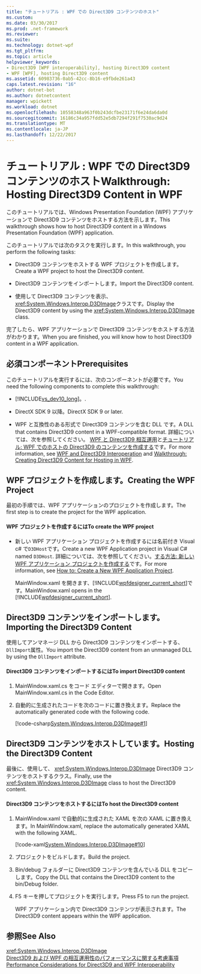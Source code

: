 ```yaml
---
title: "チュートリアル : WPF での Direct3D9 コンテンツのホスト"
ms.custom: 
ms.date: 03/30/2017
ms.prod: .net-framework
ms.reviewer: 
ms.suite: 
ms.technology: dotnet-wpf
ms.tgt_pltfrm: 
ms.topic: article
helpviewer_keywords:
- Direct3D9 [WPF interoperability], hosting Direct3D9 content
- WPF [WPF], hosting Direct3D9 content
ms.assetid: 60983736-0ab5-42cc-8b16-e9fbde261a43
caps.latest.revision: "16"
author: dotnet-bot
ms.author: dotnetcontent
manager: wpickett
ms.workload: dotnet
ms.openlocfilehash: 10558348a963f0b243dcfbe23171f6e24da6da0d
ms.sourcegitcommit: 16186c34a957fdd52e5db7294f291f7530ac9d24
ms.translationtype: MT
ms.contentlocale: ja-JP
ms.lasthandoff: 12/22/2017
---
```

# <a name="walkthrough-hosting-direct3d9-content-in-wpf"></a><span data-ttu-id="7b1c6-102">チュートリアル : WPF での Direct3D9 コンテンツのホスト</span><span class="sxs-lookup"><span data-stu-id="7b1c6-102">Walkthrough: Hosting Direct3D9 Content in WPF</span></span>
<span data-ttu-id="7b1c6-103">このチュートリアルでは、Windows Presentation Foundation (WPF) アプリケーションで Direct3D9 コンテンツをホストする方法を示します。</span><span class="sxs-lookup"><span data-stu-id="7b1c6-103">This walkthrough shows how to host Direct3D9 content in a Windows Presentation Foundation (WPF) application.</span></span>  
  
 <span data-ttu-id="7b1c6-104">このチュートリアルでは次のタスクを実行します。</span><span class="sxs-lookup"><span data-stu-id="7b1c6-104">In this walkthrough, you perform the following tasks:</span></span>  
  
-   <span data-ttu-id="7b1c6-105">Direct3D9 コンテンツをホストする WPF プロジェクトを作成します。</span><span class="sxs-lookup"><span data-stu-id="7b1c6-105">Create a WPF project to host the Direct3D9 content.</span></span>  
  
-   <span data-ttu-id="7b1c6-106">Direct3D9 コンテンツをインポートします。</span><span class="sxs-lookup"><span data-stu-id="7b1c6-106">Import the Direct3D9 content.</span></span>  
  
-   <span data-ttu-id="7b1c6-107">使用して Direct3D9 コンテンツを表示、<xref:System.Windows.Interop.D3DImage>クラスです。</span><span class="sxs-lookup"><span data-stu-id="7b1c6-107">Display the Direct3D9 content by using the <xref:System.Windows.Interop.D3DImage> class.</span></span>  
  
 <span data-ttu-id="7b1c6-108">完了したら、WPF アプリケーションで Direct3D9 コンテンツをホストする方法がわかります。</span><span class="sxs-lookup"><span data-stu-id="7b1c6-108">When you are finished, you will know how to host Direct3D9 content in a WPF application.</span></span>  
  
## <a name="prerequisites"></a><span data-ttu-id="7b1c6-109">必須コンポーネント</span><span class="sxs-lookup"><span data-stu-id="7b1c6-109">Prerequisites</span></span>  
 <span data-ttu-id="7b1c6-110">このチュートリアルを実行するには、次のコンポーネントが必要です。</span><span class="sxs-lookup"><span data-stu-id="7b1c6-110">You need the following components to complete this walkthrough:</span></span>  
  
-   [!INCLUDE[vs_dev10_long](../../../../includes/vs-dev10-long-md.md)]<span data-ttu-id="7b1c6-111">。</span><span class="sxs-lookup"><span data-stu-id="7b1c6-111">.</span></span>  
  
-   <span data-ttu-id="7b1c6-112">DirectX SDK 9 以降。</span><span class="sxs-lookup"><span data-stu-id="7b1c6-112">DirectX SDK 9 or later.</span></span>  
  
-   <span data-ttu-id="7b1c6-113">WPF と互換性のある形式で Direct3D9 コンテンツを含む DLL です。</span><span class="sxs-lookup"><span data-stu-id="7b1c6-113">A DLL that contains Direct3D9 content in a WPF-compatible format.</span></span> <span data-ttu-id="7b1c6-114">詳細については、次を参照してください。 [WPF と Direct3D9 相互運用](../../../../docs/framework/wpf/advanced/wpf-and-direct3d9-interoperation.md)と[チュートリアル: WPF でのホストの Direct3D9 のコンテンツを作成する](../../../../docs/framework/wpf/advanced/walkthrough-creating-direct3d9-content-for-hosting-in-wpf.md)です。</span><span class="sxs-lookup"><span data-stu-id="7b1c6-114">For more information, see [WPF and Direct3D9 Interoperation](../../../../docs/framework/wpf/advanced/wpf-and-direct3d9-interoperation.md) and [Walkthrough: Creating Direct3D9 Content for Hosting in WPF](../../../../docs/framework/wpf/advanced/walkthrough-creating-direct3d9-content-for-hosting-in-wpf.md).</span></span>  
  
## <a name="creating-the-wpf-project"></a><span data-ttu-id="7b1c6-115">WPF プロジェクトを作成します。</span><span class="sxs-lookup"><span data-stu-id="7b1c6-115">Creating the WPF Project</span></span>  
 <span data-ttu-id="7b1c6-116">最初の手順では、WPF アプリケーションのプロジェクトを作成します。</span><span class="sxs-lookup"><span data-stu-id="7b1c6-116">The first step is to create the project for the WPF application.</span></span>  
  
#### <a name="to-create-the-wpf-project"></a><span data-ttu-id="7b1c6-117">WPF プロジェクトを作成するには</span><span class="sxs-lookup"><span data-stu-id="7b1c6-117">To create the WPF project</span></span>  
  
-   <span data-ttu-id="7b1c6-118">新しい WPF アプリケーション プロジェクトを作成するには名前付き Visual c# で`D3DHost`です。</span><span class="sxs-lookup"><span data-stu-id="7b1c6-118">Create a new WPF Application project in Visual C# named `D3DHost`.</span></span> <span data-ttu-id="7b1c6-119">詳細については、次を参照してください。[する方法: 新しい WPF アプリケーション プロジェクトを作成する](http://msdn.microsoft.com/en-us/1f6aea7a-33e1-4d3f-8555-1daa42e95d82)です。</span><span class="sxs-lookup"><span data-stu-id="7b1c6-119">For more information, see [How to: Create a New WPF Application Project](http://msdn.microsoft.com/en-us/1f6aea7a-33e1-4d3f-8555-1daa42e95d82).</span></span>  
  
     <span data-ttu-id="7b1c6-120">MainWindow.xaml を開きます、[!INCLUDE[wpfdesigner_current_short](../../../../includes/wpfdesigner-current-short-md.md)]です。</span><span class="sxs-lookup"><span data-stu-id="7b1c6-120">MainWindow.xaml opens in the [!INCLUDE[wpfdesigner_current_short](../../../../includes/wpfdesigner-current-short-md.md)].</span></span>  
  
## <a name="importing-the-direct3d9-content"></a><span data-ttu-id="7b1c6-121">Direct3D9 コンテンツをインポートします。</span><span class="sxs-lookup"><span data-stu-id="7b1c6-121">Importing the Direct3D9 Content</span></span>  
 <span data-ttu-id="7b1c6-122">使用してアンマネージ DLL から Direct3D9 コンテンツをインポートする、`DllImport`属性。</span><span class="sxs-lookup"><span data-stu-id="7b1c6-122">You import the Direct3D9 content from an unmanaged DLL by using the `DllImport` attribute.</span></span>  
  
#### <a name="to-import-direct3d9-content"></a><span data-ttu-id="7b1c6-123">Direct3D9 コンテンツをインポートするには</span><span class="sxs-lookup"><span data-stu-id="7b1c6-123">To import Direct3D9 content</span></span>  
  
1.  <span data-ttu-id="7b1c6-124">MainWindow.xaml.cs をコード エディターで開きます。</span><span class="sxs-lookup"><span data-stu-id="7b1c6-124">Open MainWindow.xaml.cs in the Code Editor.</span></span>  
  
2.  <span data-ttu-id="7b1c6-125">自動的に生成されたコードを次のコードに置き換えます。</span><span class="sxs-lookup"><span data-stu-id="7b1c6-125">Replace the automatically generated code with the following code.</span></span>  
  
     [!code-csharp[System.Windows.Interop.D3DImage#1](../../../../samples/snippets/csharp/VS_Snippets_Wpf/System.Windows.Interop.D3DImage/CS/window1.xaml.cs#1)]  
  
## <a name="hosting-the-direct3d9-content"></a><span data-ttu-id="7b1c6-126">Direct3D9 コンテンツをホストしています。</span><span class="sxs-lookup"><span data-stu-id="7b1c6-126">Hosting the Direct3D9 Content</span></span>  
 <span data-ttu-id="7b1c6-127">最後に、使用して、 <xref:System.Windows.Interop.D3DImage> Direct3D9 コンテンツをホストするクラス。</span><span class="sxs-lookup"><span data-stu-id="7b1c6-127">Finally, use the <xref:System.Windows.Interop.D3DImage> class to host the Direct3D9 content.</span></span>  
  
#### <a name="to-host-the-direct3d9-content"></a><span data-ttu-id="7b1c6-128">Direct3D9 コンテンツをホストするには</span><span class="sxs-lookup"><span data-stu-id="7b1c6-128">To host the Direct3D9 content</span></span>  
  
1.  <span data-ttu-id="7b1c6-129">MainWindow.xaml で自動的に生成された XAML を次の XAML に置き換えます。</span><span class="sxs-lookup"><span data-stu-id="7b1c6-129">In MainWindow.xaml, replace the automatically generated XAML with the following XAML.</span></span>  
  
     [!code-xaml[System.Windows.Interop.D3DImage#10](../../../../samples/snippets/csharp/VS_Snippets_Wpf/System.Windows.Interop.D3DImage/CS/window1.xaml#10)]  
  
2.  <span data-ttu-id="7b1c6-130">プロジェクトをビルドします。</span><span class="sxs-lookup"><span data-stu-id="7b1c6-130">Build the project.</span></span>  
  
3.  <span data-ttu-id="7b1c6-131">Bin/debug フォルダーに Direct3D9 コンテンツを含んでいる DLL をコピーします。</span><span class="sxs-lookup"><span data-stu-id="7b1c6-131">Copy the DLL that contains the Direct3D9 content to the bin/Debug folder.</span></span>  
  
4.  <span data-ttu-id="7b1c6-132">F5 キーを押してプロジェクトを実行します。</span><span class="sxs-lookup"><span data-stu-id="7b1c6-132">Press F5 to run the project.</span></span>  
  
     <span data-ttu-id="7b1c6-133">WPF アプリケーション内で Direct3D9 コンテンツが表示されます。</span><span class="sxs-lookup"><span data-stu-id="7b1c6-133">The Direct3D9 content appears within the WPF application.</span></span>  
  
## <a name="see-also"></a><span data-ttu-id="7b1c6-134">参照</span><span class="sxs-lookup"><span data-stu-id="7b1c6-134">See Also</span></span>  
 <xref:System.Windows.Interop.D3DImage>  
 [<span data-ttu-id="7b1c6-135">Direct3D9 および WPF の相互運用性のパフォーマンスに関する考慮事項</span><span class="sxs-lookup"><span data-stu-id="7b1c6-135">Performance Considerations for Direct3D9 and WPF Interoperability</span></span>](../../../../docs/framework/wpf/advanced/performance-considerations-for-direct3d9-and-wpf-interoperability.md)

